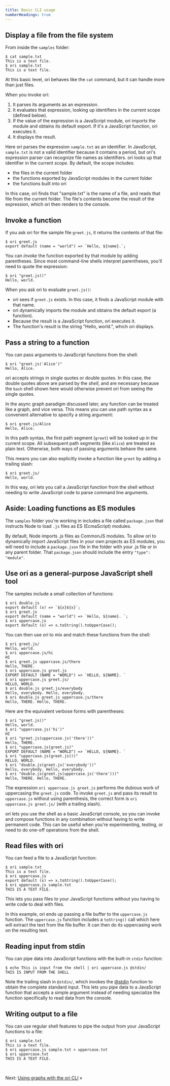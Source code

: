 ```yaml
---
title: Basic CLI usage
numberHeadings: true
---
```


## Display a file from the file system

<span class="tutorialStep"></span> From inside the `samples` folder:

```console
$ cat sample.txt
This is a text file.
$ ori sample.txt
This is a text file.
```

At this basic level, ori behaves like the `cat` command, but it can handle more than just files.

When you invoke ori:

1. It parses its arguments as an expression.
2. It evaluates that expression, looking up identifiers in the current scope (defined below).
3. If the value of the expression is a JavaScript module, ori imports the module and obtains its default export. If it's a JavaScript function, ori executes it.
4. It displays the result.

Here ori parses the expression `sample.txt` as an identifier. In JavaScript, `sample.txt` is not a valid identifier because it contains a period, but ori's expression parser can recognize file names as identifiers. ori looks up that identifier in the current _scope_. By default, the scope includes:

- the files in the current folder
- the functions exported by JavaScript modules in the current folder
- the functions built into ori

In this case, ori finds that "sample.txt" is the name of a file, and reads that file from the current folder. The file's contents become the result of the expression, which ori then renders to the console.

## Invoke a function

<span class="tutorialStep"></span> If you ask ori for the sample file `greet.js`, it returns the contents of that file:

```console
$ ori greet.js
export default (name = "world") => `Hello, ${name}.`;
```

<span class="tutorialStep"></span> You can _invoke_ the function exported by that module by adding parentheses. Since most command-line shells interpret parentheses, you'll need to quote the expression:

```console
$ ori "greet.js()"
Hello, world.
```

When you ask ori to evaluate `greet.js()`:

- ori sees if `greet.js` exists. In this case, it finds a JavaScript module with that name.
- ori dynamically imports the module and obtains the default export (a function).
- Because the result is a JavaScript function, ori executes it.
- The function's result is the string "Hello, world.", which ori displays.

## Pass a string to a function

<span class="tutorialStep"></span> You can pass arguments to JavaScript functions from the shell:

```console
$ ori "greet.js('Alice')"
Hello, Alice.
```

ori accepts strings in single quotes or double quotes. In this case, the double quotes above are parsed by the _shell_, and are necessary because the `bash` shell shown here would otherwise prevent ori from seeing the single quotes.

<span class="tutorialStep"></span> In the async graph paradigm discussed later, any function can be treated like a graph, and vice versa. This means you can use path syntax as a convenient alternative to specify a string argument:

```console
$ ori greet.js/Alice
Hello, Alice.
```

In this path syntax, the first path segment (`greet`) will be looked up in the current scope. All subsequent path segments (like `Alice`) are treated as plain text. Otherwise, both ways of passing arguments behave the same.

This means you can also explicitly invoke a function like `greet` by adding a trailing slash:

```console
$ ori greet.js/
Hello, world.
```

In this way, ori lets you call a JavaScript function from the shell without needing to write JavaScript code to parse command line arguments.

## Aside: Loading functions as ES modules

<span class="tutorialStep"></span> The `samples` folder you're working in includes a file called `package.json` that instructs Node to load `.js` files as ES (EcmaScript) modules.

By default, Node imports .js files as CommonJS modules. To allow ori to dynamically import JavaScript files in your own projects as ES modules, you will need to include a `package.json` file in the folder with your .js file or in any parent folder. That `package.json` should include the entry `"type": "module"`.

## Use ori as a general-purpose JavaScript shell tool

The samples include a small collection of functions:

```console
$ ori double.js
export default (x) => `${x}${x}`;
$ ori greet.js
export default (name = "world") => `Hello, ${name}. `;
$ ori uppercase.js
export default (x) => x.toString().toUpperCase();
```

<span class="tutorialStep"></span> You can then use ori to mix and match these functions from the shell:

```console
$ ori greet.js/
Hello, world.
$ ori uppercase.js/hi
HI
$ ori greet.js uppercase.js/there
Hello, THERE.
$ ori uppercase.js greet.js
EXPORT DEFAULT (NAME = "WORLD") => `HELLO, ${NAME}. `
$ ori uppercase.js greet.js/
HELLO, WORLD.
$ ori double.js greet.js/everybody
Hello, everybody. Hello, everybody.
$ ori double.js greet.js uppercase.js/there
Hello, THERE. Hello, THERE.
```

Here are the equivalent verbose forms with parentheses:

```console
$ ori "greet.js()"
Hello, world.
$ ori "uppercase.js('hi')"
HI
$ ori "greet.js(uppercase.js('there'))"
Hello, THERE.
$ ori "uppercase.js(greet.js)"
EXPORT DEFAULT (NAME = "WORLD") => `HELLO, ${NAME}. `
$ ori "uppercase.js(greet.js())"
HELLO, WORLD.
$ ori "double.js(greet.js('everybody'))"
Hello, everybody. Hello, everybody.
$ ori "double.js(greet.js(uppercase.js('there')))"
Hello, THERE. Hello, THERE.
```

The expression `ori uppercase.js greet.js` performs the dubious work of uppercasing the `greet.js` code. To invoke `greet.js` and pass its result to `uppercase.js` without using parenthesis, the correct form is `ori uppercase.js greet.js/` (with a trailing slash).

ori lets you use the shell as a basic JavaScript console, so you can invoke and compose functions in any combination without having to write permanent code. This can be useful when you're experimenting, testing, or need to do one-off operations from the shell.

## Read files with ori

<span class="tutorialStep"></span> You can feed a file to a JavaScript function:

```console
$ ori sample.txt
This is a text file.
$ ori uppercase.js
export default (x) => x.toString().toUpperCase();
$ ori uppercase.js sample.txt
THIS IS A TEXT FILE.
```

This lets you pass files to your JavaScript functions without you having to write code to deal with files.

In this example, ori ends up passing a file buffer to the `uppercase.js` function. The `uppercase.js` function includes a `toString()` call which here will extract the text from the file buffer. It can then do its uppercasing work on the resulting text.

## Reading input from stdin

<span class="tutorialStep"></span> You can pipe data into JavaScript functions with the built-in `stdin` function:

```console
$ echo This is input from the shell | ori uppercase.js @stdin/
THIS IS INPUT FROM THE SHELL
```

Note the trailing slash in `@stdin/`, which invokes the [@stdin](/language/@stdin.html) function to obtain the complete standard input. This lets you pipe data to a JavaScript function that accepts a simple argument instead of needing specialize the function specifically to read data from the console.

## Writing output to a file

<span class="tutorialStep"></span> You can use regular shell features to pipe the output from your JavaScript functions to a file:

```console
$ ori sample.txt
This is a text file.
$ ori uppercase.js sample.txt > uppercase.txt
$ ori uppercase.txt
THIS IS A TEXT FILE.
```

&nbsp;

Next: [Using graphs with the ori CLI](intro3.html) »
